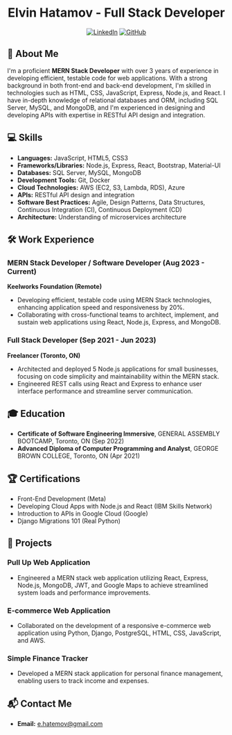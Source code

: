 <h1 align="center">Elvin Hatamov - Full Stack Developer</h1>

<div align="center">
  <a href="https://linkedin.com/in/elvinhatamov"><img src="https://img.shields.io/badge/LinkedIn-0077B5?style=for-the-badge&logo=linkedin&logoColor=white" alt="LinkedIn"></a>
  <a href="https://github.com/elvinhatamov"><img src="https://img.shields.io/badge/GitHub-100000?style=for-the-badge&logo=github&logoColor=white" alt="GitHub"></a>
</div>

## 📌 About Me

I'm a proficient **MERN Stack Developer** with over 3 years of experience in developing efficient, testable code for web applications. With a strong background in both front-end and back-end development, I'm skilled in technologies such as HTML, CSS, JavaScript, Express, Node.js, and React. I have in-depth knowledge of relational databases and ORM, including SQL Server, MySQL, and MongoDB, and I'm experienced in designing and developing APIs with expertise in RESTful API design and integration.

## 💻 Skills

- **Languages:** JavaScript, HTML5, CSS3
- **Frameworks/Libraries:** Node.js, Express, React, Bootstrap, Material-UI
- **Databases:** SQL Server, MySQL, MongoDB
- **Development Tools:** Git, Docker
- **Cloud Technologies:** AWS (EC2, S3, Lambda, RDS), Azure
- **APIs:** RESTful API design and integration
- **Software Best Practices:** Agile, Design Patterns, Data Structures, Continuous Integration (CI), Continuous Deployment (CD)
- **Architecture:** Understanding of microservices architecture

## 🛠 Work Experience

### MERN Stack Developer / Software Developer (Aug 2023 - Current)
**Keelworks Foundation (Remote)**

- Developing efficient, testable code using MERN Stack technologies, enhancing application speed and responsiveness by 20%.
- Collaborating with cross-functional teams to architect, implement, and sustain web applications using React, Node.js, Express, and MongoDB.

### Full Stack Developer (Sep 2021 - Jun 2023)
**Freelancer (Toronto, ON)**

- Architected and deployed 5 Node.js applications for small businesses, focusing on code simplicity and maintainability within the MERN stack.
- Engineered REST calls using React and Express to enhance user interface performance and streamline server communication.

## 🎓 Education

- **Certificate of Software Engineering Immersive**, GENERAL ASSEMBLY BOOTCAMP, Toronto, ON (Sep 2022)
- **Advanced Diploma of Computer Programming and Analyst**, GEORGE BROWN COLLEGE, Toronto, ON (Apr 2021)

## 🏆 Certifications

- Front-End Development (Meta)
- Developing Cloud Apps with Node.js and React (IBM Skills Network)
- Introduction to APIs in Google Cloud (Google)
- Django Migrations 101 (Real Python)

## 🚀 Projects

### Pull Up Web Application

- Engineered a MERN stack web application utilizing React, Express, Node.js, MongoDB, JWT, and Google Maps to achieve streamlined system loads and performance improvements.

### E-commerce Web Application

- Collaborated on the development of a responsive e-commerce web application using Python, Django, PostgreSQL, HTML, CSS, JavaScript, and AWS.

### Simple Finance Tracker

- Developed a MERN stack application for personal finance management, enabling users to track income and expenses.

## 📬 Contact Me

- **Email:** e.hatemov@gmail.com
